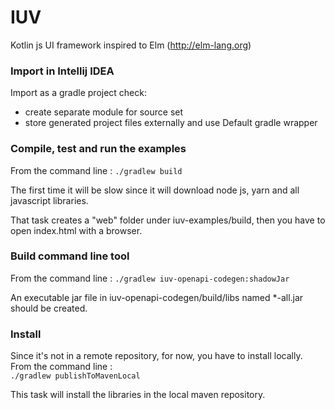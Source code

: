 # IUV #
Kotlin js UI framework inspired to Elm 
(http://elm-lang.org)

### Import in Intellij IDEA ###
Import as a gradle project check: 
* create separate module for source set
* store generated project files externally
and use Default gradle wrapper 

### Compile, test and run the examples
From the command line : `./gradlew build` 

The first time it will be slow since it will download node js, yarn and all javascript libraries.

That task creates a "web" folder under iuv-examples/build, then you have to open index.html with a browser.  

### Build command line tool
From the command line : `./gradlew iuv-openapi-codegen:shadowJar`  

An executable jar file in iuv-openapi-codegen/build/libs named *-all.jar should 
be created.

### Install
Since it's not in a remote repository, for now, you have to install locally. From the command line :  
`./gradlew publishToMavenLocal`

This task will install the libraries in the local maven repository.
